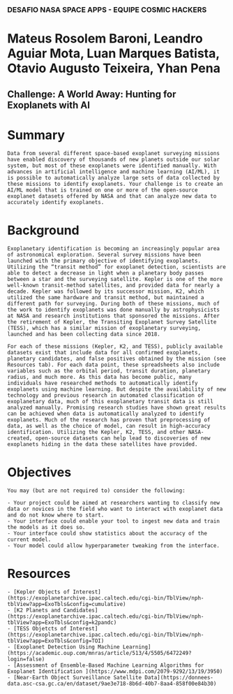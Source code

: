 ### DESAFIO NASA SPACE APPS - EQUIPE COSMIC HACKERS
# Mateus Rosolem Baroni, Leandro Aguiar Mota, Luan Marques Batista, Otavio Augusto Teixeira, Yhan Pena
## Challenge: A World Away: Hunting for Exoplanets with AI

# Summary

    Data from several different space-based exoplanet surveying missions have enabled discovery of thousands of new planets outside our solar system, but most of these exoplanets were identified manually. With advances in artificial intelligence and machine learning (AI/ML), it is possible to automatically analyze large sets of data collected by these missions to identify exoplanets. Your challenge is to create an AI/ML model that is trained on one or more of the open-source exoplanet datasets offered by NASA and that can analyze new data to accurately identify exoplanets.

# Background

    Exoplanetary identification is becoming an increasingly popular area of astronomical exploration. Several survey missions have been launched with the primary objective of identifying exoplanets. Utilizing the “transit method” for exoplanet detection, scientists are able to detect a decrease in light when a planetary body passes between a star and the surveying satellite. Kepler is one of the more well-known transit-method satellites, and provided data for nearly a decade. Kepler was followed by its successor mission, K2, which utilized the same hardware and transit method, but maintained a different path for surveying. During both of these missions, much of the work to identify exoplanets was done manually by astrophysicists at NASA and research institutions that sponsored the missions. After the retirement of Kepler, the Transiting Exoplanet Survey Satellite (TESS), which has a similar mission of exoplanetary surveying, launched and has been collecting data since 2018.

    For each of these missions (Kepler, K2, and TESS), publicly available datasets exist that include data for all confirmed exoplanets, planetary candidates, and false positives obtained by the mission (see Resources tab). For each data point, these spreadsheets also include variables such as the orbital period, transit duration, planetary radius, and much more. As this data has become public, many individuals have researched methods to automatically identify exoplanets using machine learning. But despite the availability of new technology and previous research in automated classification of exoplanetary data, much of this exoplanetary transit data is still analyzed manually. Promising research studies have shown great results can be achieved when data is automatically analyzed to identify exoplanets. Much of the research has proven that preprocessing of data, as well as the choice of model, can result in high-accuracy identification. Utilizing the Kepler, K2, TESS, and other NASA-created, open-source datasets can help lead to discoveries of new exoplanets hiding in the data these satellites have provided.

# Objectives

    You may (but are not required to) consider the following:

    - Your project could be aimed at researchers wanting to classify new data or novices in the field who want to interact with exoplanet data and do not know where to start.
    - Your interface could enable your tool to ingest new data and train the models as it does so.
    - Your interface could show statistics about the accuracy of the current model.
    - Your model could allow hyperparameter tweaking from the interface.

# Resources
 
    - [Kepler Objects of Interest](https://exoplanetarchive.ipac.caltech.edu/cgi-bin/TblView/nph-tblView?app=ExoTbls&config=cumulative)
    - [K2 Planets and Candidates](https://exoplanetarchive.ipac.caltech.edu/cgi-bin/TblView/nph-tblView?app=ExoTbls&config=k2pandc)
    - [TESS Objetcts of Interest](https://exoplanetarchive.ipac.caltech.edu/cgi-bin/TblView/nph-tblView?app=ExoTbls&config=TOI)
    - [Exoplanet Detection Using Machine Learning](https://academic.oup.com/mnras/article/513/4/5505/6472249?login=false)
    - [Assessment of Ensemble-Based Machine Learning Algorithms for Exoplanet Identification ](https://www.mdpi.com/2079-9292/13/19/3950)
    - [Near-Earth Object Surveillance Satellite Data](https://donnees-data.asc-csa.gc.ca/en/dataset/9ae3e718-8b6d-40b7-8aa4-858f00e84b30)